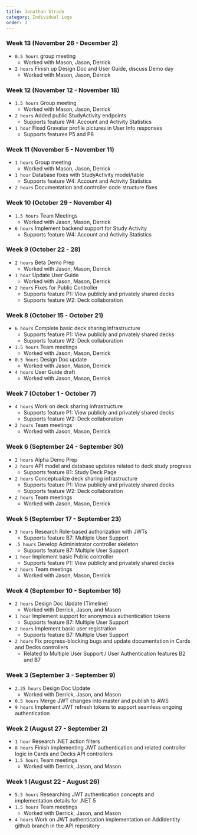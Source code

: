 ```yaml
---
title: Jonathan Strode
category: Individual Logs
order: 2
---
```


### Week 13 (November 26 - December 2)
- `0.5 hours` group meeting
  - Worked with Mason, Jason, Derrick
- `2 hours` Finish up Design Doc and User Guide, discuss Demo day
  - Worked with Mason, Jason, Derrick

### Week 12 (November 12 - November 18)
- `1.5 hours` Group meeting
  - Worked with Mason, Jason, Derrick
- `2 hours` Added public StudyActivity endpoints
  - Supports feature W4: Account and Activity Statistics
- `1 hour` Fixed Gravatar profile pictures in User Info responses
  - Supports features P5 and P8

### Week 11 (November 5 - November 11)
- `1 hours` Group meeting
  - Worked with Mason, Jason, Derrick
- `1 hour` Database fixes with StudyActivity model/table
  - Supports feature W4: Account and Activity Statistics
- `2 hours` Documentation and controller code structure fixes

### Week 10 (October 29 - November 4)
  - `1.5 hours` Team Meetings
    - Worked with Jason, Mason, Derrick
  - `6 hours` Implement backend support for Study Activity
    - Supports feature W4: Account and Activity Statistics

### Week 9 (October 22 - 28)
  - `2 hours` Beta Demo Prep
    - Worked with Jason, Mason, Derrick
  - `1 hour` Update User Guide
    - Worked with Jason, Mason, Derrick
  - `2 hours` Fixes for Public Controller
    - Supports feature P1: View publicly and privately shared decks
    - Supports feature W2: Deck collaboration

### Week 8 (October 15 - October 21)
  - `6 hours` Complete basic deck sharing infrastructure
    - Supports feature P1: View publicly and privately shared decks
    - Supports feature W2: Deck collaboration
  - `1.5 hours` Team meetings
    - Worked with Jason, Mason, Derrick
  - `0.5 hours` Design Doc update
    - Worked with Jason, Mason, Derrick
  - `4 hours` User Guide draft
    - Worked with Jason, Mason, Derrick

### Week 7 (October 1 - October 7)
  - `4 hours` Work on deck sharing infrastructure
    - Supports feature P1: View publicly and privately shared decks
    - Supports feature W2: Deck collaboration
  - `2 hours` Team meetings
    - Worked with Jason, Mason, Derrick

### Week 6 (September 24 - September 30)
  - `2 hours` Alpha Demo Prep
  - `2 hours` API model and database updates related to deck study progress
    - Supports feature B1: Study Deck Page
  - `2 hours` Conceptualize deck sharing infrastructure
    - Supports feature P1: View publicly and privately shared decks
    - Supports feature W2: Deck collaboration
  - `2 hours` Team meetings
    - Worked with Jason, Mason, Derrick

### Week 5 (September 17 - September 23)
  - `3 hours` Research Role-based authorization with JWTs
    - Supports feature B7: Multiple User Support
  - `.5 hours` Develop Administrator controller skeleton
    - Supports feature B7: Multiple User Support
  - `1 hour` Implement basic Public controller
    - Supports feature P1: View publicly and privately shared decks
  - `2 hours` Team meetings
    - Worked with Jason, Mason, Derrick

### Week 4 (September 10 - September 16)
  - `2 hours` Design Doc Update (Timeline)
    - Worked with Derrick, Jason, and Mason
  - `1 hour` Implement support for anonymous authentication tokens
    - Supports feature B7: Multiple User Support
  - `2 hours` Implement basic user registration
    - Supports feature B7: Multiple User Support
  - `2 hours` Fix progress-blocking bugs and update documentation in Cards and Decks controllers
    - Related to Multiple User Support / User Authentication features B2 and B7

### Week 3 (September 3 - September 9)
  - `2.25 hours` Design Doc Update
    - Worked with Derrick, Jason, and Mason
  - `0.5 hours` Merge JWT changes into master and publish to AWS
  - `9 hours` Implement JWT refresh tokens to support seamless ongoing authentication
  
### Week 2 (August 27 - September 2)
  - `1 hour` Research .NET action filters
  - `8 hours` Finish implementing JWT authentication and related controller logic in Cards and Decks API controllers
  - `1.5 hours` Team meetings
    - Worked with Derrick, Jason, and Mason

### Week 1 (August 22 - August 26)
  - `5.5 hours` Researching JWT authentication concepts and implementation details for .NET 5
  - `1.5 hours` Team meetings
    - Worked with Derrick, Jason, and Mason
  - `4 hours` Work on JWT authentication implementation on AddIdentity github branch in the API repository

